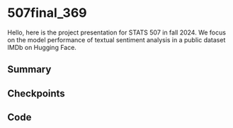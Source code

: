 # 507final_369

Hello, here is the project presentation for STATS 507 in fall 2024. We focus on the model performance of textual sentiment analysis in a public dataset IMDb on Hugging Face. 


## Summary

## Checkpoints

## Code




